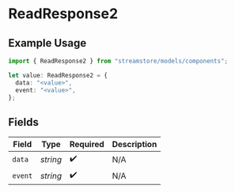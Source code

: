 # ReadResponse2

## Example Usage

```typescript
import { ReadResponse2 } from "streamstore/models/components";

let value: ReadResponse2 = {
  data: "<value>",
  event: "<value>",
};
```

## Fields

| Field              | Type               | Required           | Description        |
| ------------------ | ------------------ | ------------------ | ------------------ |
| `data`             | *string*           | :heavy_check_mark: | N/A                |
| `event`            | *string*           | :heavy_check_mark: | N/A                |